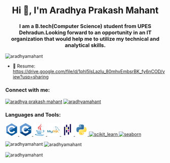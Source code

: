 <h1 align="center">Hi 👋, I'm Aradhya Prakash Mahant</h1>
<h3 align="center">I am a B.tech(Computer Science) student from UPES Dehradun.Looking forward to an opportunity in an IT organization that would help me to utilize my technical and analytical skills.</h3>

<p align="left"> <img src="https://komarev.com/ghpvc/?username=aradhyamahant&label=Profile%20views&color=0e75b6&style=flat" alt="aradhyamahant" /> </p>

- 📄 Resume: https://drive.google.com/file/d/1phl5IsLazIu_80mhvEmbsrBK_fy6nCOD/view?usp=sharing

<h3 align="left">Connect with me:</h3>
<p align="left">
<a href="https://linkedin.com/in/aradhya prakash mahant" target="blank"><img align="center" src="https://raw.githubusercontent.com/rahuldkjain/github-profile-readme-generator/master/src/images/icons/Social/linked-in-alt.svg" alt="aradhya prakash mahant" height="30" width="40" /></a>
<a href="https://instagram.com/aradhyamahant" target="blank"><img align="center" src="https://raw.githubusercontent.com/rahuldkjain/github-profile-readme-generator/master/src/images/icons/Social/instagram.svg" alt="aradhyamahant" height="30" width="40" /></a>
</p>

<h3 align="left">Languages and Tools:</h3>
<p align="left"> <a href="https://www.cprogramming.com/" target="_blank" rel="noreferrer"> <img src="https://raw.githubusercontent.com/devicons/devicon/master/icons/c/c-original.svg" alt="c" width="40" height="40"/> </a> <a href="https://www.w3schools.com/cpp/" target="_blank" rel="noreferrer"> <img src="https://raw.githubusercontent.com/devicons/devicon/master/icons/cplusplus/cplusplus-original.svg" alt="cplusplus" width="40" height="40"/> </a> <a href="https://www.java.com" target="_blank" rel="noreferrer"> <img src="https://raw.githubusercontent.com/devicons/devicon/master/icons/java/java-original.svg" alt="java" width="40" height="40"/> </a> <a href="https://www.mysql.com/" target="_blank" rel="noreferrer"> <img src="https://raw.githubusercontent.com/devicons/devicon/master/icons/mysql/mysql-original-wordmark.svg" alt="mysql" width="40" height="40"/> </a> <a href="https://pandas.pydata.org/" target="_blank" rel="noreferrer"> <img src="https://raw.githubusercontent.com/devicons/devicon/2ae2a900d2f041da66e950e4d48052658d850630/icons/pandas/pandas-original.svg" alt="pandas" width="40" height="40"/> </a> <a href="https://www.python.org" target="_blank" rel="noreferrer"> <img src="https://raw.githubusercontent.com/devicons/devicon/master/icons/python/python-original.svg" alt="python" width="40" height="40"/> </a> <a href="https://scikit-learn.org/" target="_blank" rel="noreferrer"> <img src="https://upload.wikimedia.org/wikipedia/commons/0/05/Scikit_learn_logo_small.svg" alt="scikit_learn" width="40" height="40"/> </a> <a href="https://seaborn.pydata.org/" target="_blank" rel="noreferrer"> <img src="https://seaborn.pydata.org/_images/logo-mark-lightbg.svg" alt="seaborn" width="40" height="40"/> </a> </p>

<p><img align="left" src="https://github-readme-stats.vercel.app/api/top-langs?username=aradhyamahant&show_icons=true&locale=en&layout=compact" alt="aradhyamahant" /></p>

<p>&nbsp;<img align="center" src="https://github-readme-stats.vercel.app/api?username=aradhyamahant&show_icons=true&locale=en" alt="aradhyamahant" /></p>

<p><img align="center" src="https://github-readme-streak-stats.herokuapp.com/?user=aradhyamahant&" alt="aradhyamahant" /></p>
